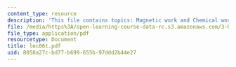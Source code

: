 ```yaml
---
content_type: resource
description: 'This file contains topics: Magnetic work and Chemical work.'
file: /media/https%3A/open-learning-course-data-rc.s3.amazonaws.com/3-012-fundamentals-of-materials-science-fall-2005/8058a27cbd77b699655b97ddd2b44e27_lec06t.pdf
file_type: application/pdf
resourcetype: Document
title: lec06t.pdf
uid: 8058a27c-bd77-b699-655b-97ddd2b44e27
---
```

